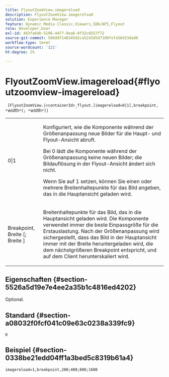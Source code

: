 ```yaml
---
title: FlyoutZoomView.imagereload
description: FlyoutZoomView.imagereload
solution: Experience Manager
feature: Dynamic Media Classic,Viewers,SDK/API,Flyout
role: Developer,User
exl-id: 483fa64b-5196-4477-8ea6-0f32c6557f72
source-git-commit: 50dddf148345d2ca5243d5d7108fefa56d23dad6
workflow-type: tm+mt
source-wordcount: '121'
ht-degree: 2%

---
```


# FlyoutZoomView.imagereload{#flyoutzoomview-imagereload}

` [FlyoutZoomView.|<containerId>_flyout.]imagereload=0|1[,breakpoint, *`width`*[; *`width`*]]`

<table id="table_42CA0074AD7C4F0D9FC81E9FCB0591C0"> 
 <tbody> 
  <tr> 
   <td colname="col1"> <p> <span class="codeph"> 0|1 </span> </p> </td> 
   <td colname="col2"> <p> Konfiguriert, wie die Komponente während der Größenanpassung neue Bilder für die Haupt- und Flyout-Ansicht abruft. </p> <p>Bei <span class="codeph"> </span> 0 lädt die Komponente während der Größenanpassung keine neuen Bilder; die Bildauflösung in der Flyout-Ansicht ändert sich nicht. </p> <p>Wenn Sie auf <span class="codeph"> 1 </span> setzen, können Sie einen oder mehrere Breitenhaltepunkte für das Bild angeben, das in die Hauptansicht geladen wird. </p> </td> 
  </tr> 
  <tr> 
   <td colname="col1"> <p> <span class="codeph"> Breakpoint, <span class="varname"> Breite </span>[; <span class="varname"> Breite </span>] </span> </p> </td> 
   <td colname="col2"> <p> Breitenhaltepunkte für das Bild, das in die Hauptansicht geladen wird. Die Komponente verwendet immer die beste Einpassgröße für die Erstauslastung. Nach der Größenanpassung wird sichergestellt, dass das Bild in der Hauptansicht immer mit der Breite heruntergeladen wird, die dem nächstgrößeren Breakpoint entspricht, und auf dem Client herunterskaliert wird. </p> </td> 
  </tr> 
 </tbody> 
</table>

## Eigenschaften {#section-5526a5d19e7e4ee2a35b1c4816ed4202}

Optional.

## Standard {#section-a08032f0fcf041c09e63c0238a339fc9}

`0`

## Beispiel {#section-0338be21edd04ff1a3bed5c8319b61a4}

`imagereload=1,breakpoint,200;400;800;1600`
